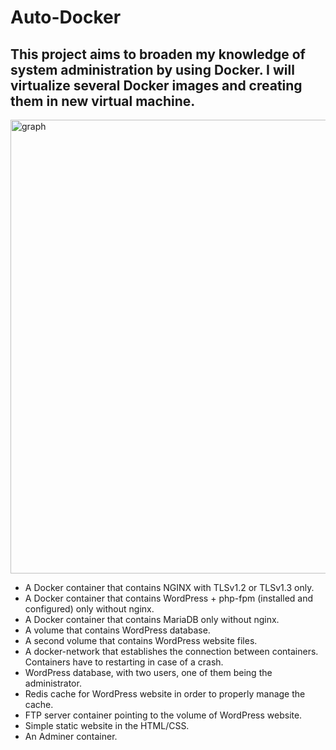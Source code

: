 # Auto-Docker

## This project aims to broaden my knowledge of system administration by using Docker. I will virtualize several Docker images and creating them in new virtual machine.

<img width="726" alt="graph" src="https://user-images.githubusercontent.com/61458847/163671138-ad97c16c-8d59-43e9-be46-902b8e439104.png">

- A Docker container that contains NGINX with TLSv1.2 or TLSv1.3 only.
- A Docker container that contains WordPress + php-fpm (installed and configured) only without nginx.
- A Docker container that contains MariaDB only without nginx.
- A volume that contains WordPress database.
- A second volume that contains WordPress website files.
- A docker-network that establishes the connection between containers. Containers have to restarting in case of a crash.
- WordPress database, with two users, one of them being the administrator.
- Redis cache for WordPress website in order to properly manage the cache.
- FTP server container pointing to the volume of WordPress website.
- Simple static website in the HTML/CSS.
- An Adminer container.
